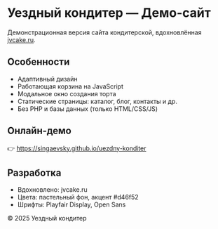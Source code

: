 # Уездный кондитер — Демо-сайт

Демонстрационная версия сайта кондитерской, вдохновлённая [jvcake.ru](https://jvcake.ru ).

## Особенности
- Адаптивный дизайн
- Работающая корзина на JavaScript
- Модальное окно создания торта
- Статические страницы: каталог, блог, контакты и др.
- Без PHP и базы данных (только HTML/CSS/JS)

## Онлайн-демо
👉 [https://singaevsky.github.io/uezdny-konditer ](https://singaevsky.github.io/uezdny-konditer )

## Разработка
- Вдохновлено: jvcake.ru
- Цвета: пастельный фон, акцент #d46f52
- Шрифты: Playfair Display, Open Sans

© 2025 Уездный кондитер